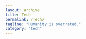 ```yaml
---
layout: archive
title: Tech
permalink: /Tech/
tagline: "Humanity is overrated."
category: "tech"
---
```

